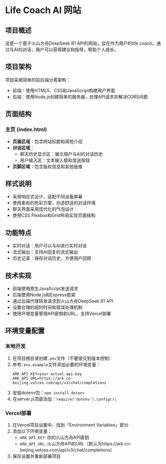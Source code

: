 # Life Coach AI 网站

## 项目概述
这是一个基于火山方舟DeepSeek R1 API的网站，旨在作为用户的life coach。通过与AI的对话，用户可以获得建议和指导，帮助个人成长。

## 项目架构
项目采用简单的前后端分离架构：
- 前端：使用HTML5、CSS和JavaScript构建用户界面
- 后端：使用Node.js创建简单的服务器，处理API请求并解决CORS问题

## 页面结构

### 主页 (index.html)
- **页眉区域**：包含网站标题和简短介绍
- **对话区域**：
  - 聊天历史显示区：展示用户与AI的对话历史
  - 用户输入区：文本输入框和发送按钮
- **页脚区域**：包含版权信息和其他链接

## 样式说明
- 采用响应式设计，适配不同设备屏幕
- 使用柔和的色彩方案，创造舒适的对话环境
- 聊天界面采用现代化的气泡设计
- 使用CSS Flexbox和Grid布局实现页面结构

## 功能特点
- 实时对话：用户可以与AI进行实时对话
- 流式输出：支持AI回复的流式输出
- 历史记录：保存对话历史，方便用户回顾

## 技术实现
- 前端使用原生JavaScript发送请求
- 后端使用Node.js和Express框架
- 通过后端代理转发请求到火山方舟DeepSeek R1 API
- 设置合理的超时时间和错误处理机制
- 使用环境变量管理API密钥和URL，支持Vercel部署

## 环境变量配置

### 本地开发
1. 在项目根目录创建`.env`文件（不要提交到版本控制）
2. 参考`.env.example`文件添加必要的环境变量：
   ```
   ARK_API_KEY=your-actual-api-key
   ARK_API_URL=https://ark.cn-beijing.volces.com/api/v3/chat/completions
   ```
3. 安装dotenv包：`npm install dotenv`
4. 在server.js顶部添加：`require('dotenv').config();`

### Vercel部署
1. 在Vercel项目设置中，找到「Environment Variables」部分
2. 添加以下环境变量：
   - `ARK_API_KEY`: 你的火山方舟API密钥
   - `ARK_API_URL`: 火山方舟API的URL（默认为https://ark.cn-beijing.volces.com/api/v3/chat/completions）
3. 保存设置并重新部署项目